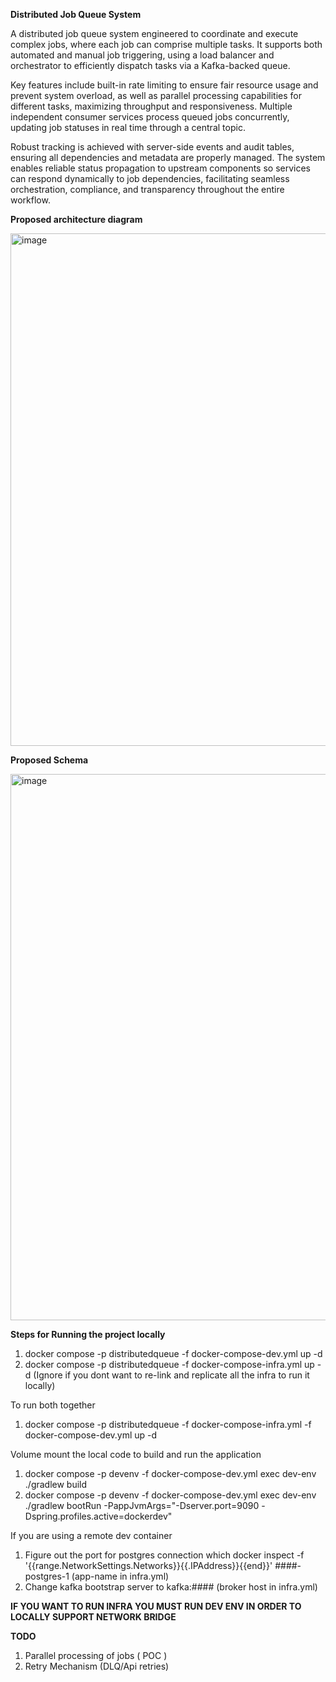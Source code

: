 **Distributed Job Queue System**

A distributed job queue system engineered to coordinate and execute complex jobs, where each job can comprise multiple tasks. It supports both automated and manual job triggering, using a load balancer and orchestrator to efficiently dispatch tasks via a Kafka-backed queue.

Key features include built-in rate limiting to ensure fair resource usage and prevent system overload, as well as parallel processing capabilities for different tasks, maximizing throughput and responsiveness. Multiple independent consumer services process queued jobs concurrently, updating job statuses in real time through a central topic.

Robust tracking is achieved with server-side events and audit tables, ensuring all dependencies and metadata are properly managed. The system enables reliable status propagation to upstream components so services can respond dynamically to job dependencies, facilitating seamless orchestration, compliance, and transparency throughout the entire workflow.



**Proposed architecture diagram**

<img width="720" height="820" alt="image" src="https://github.com/user-attachments/assets/95bcbd56-ebf2-428c-9027-dbbde3a95e4e" />




**Proposed Schema**

<img width="722" height="874" alt="image" src="https://github.com/user-attachments/assets/997704aa-a6e7-47d2-8b76-e7e2faaaf235" />



**Steps for Running the project locally**
1. docker compose -p distributedqueue -f docker-compose-dev.yml up -d
2. docker compose -p distributedqueue -f docker-compose-infra.yml up -d (Ignore if you dont want to re-link and replicate all the infra to run it locally)

To run both together
1. docker compose -p distributedqueue -f docker-compose-infra.yml -f docker-compose-dev.yml up -d

Volume mount the local code to build and run the application
1. docker compose -p devenv -f docker-compose-dev.yml exec dev-env ./gradlew build
2. docker compose -p devenv -f docker-compose-dev.yml exec dev-env ./gradlew bootRun -PappJvmArgs="-Dserver.port=9090 -Dspring.profiles.active=dockerdev"

 If you are using a remote dev container
1. Figure out the port for postgres connection which
   docker inspect -f '{{range.NetworkSettings.Networks}}{{.IPAddress}}{{end}}' ####-postgres-1 (app-name in infra.yml)
2. Change kafka bootstrap server to kafka:#### (broker host in infra.yml)

**IF YOU WANT TO RUN INFRA YOU MUST RUN DEV ENV IN ORDER TO LOCALLY SUPPORT NETWORK BRIDGE**


**TODO**
1. Parallel processing of jobs ( POC )
2. Retry Mechanism (DLQ/Api retries)
